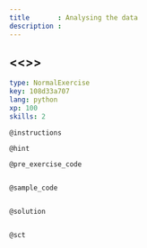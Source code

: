```yaml
---
title       : Analysing the data
description : 
---
```

## <<<New Exercise>>>

```yaml
type: NormalExercise
key: 108d33a707
lang: python
xp: 100
skills: 2
```


`@instructions`

`@hint`

`@pre_exercise_code`
```{python}

```

`@sample_code`
```{python}

```

`@solution`
```{python}

```

`@sct`
```{python}

```
